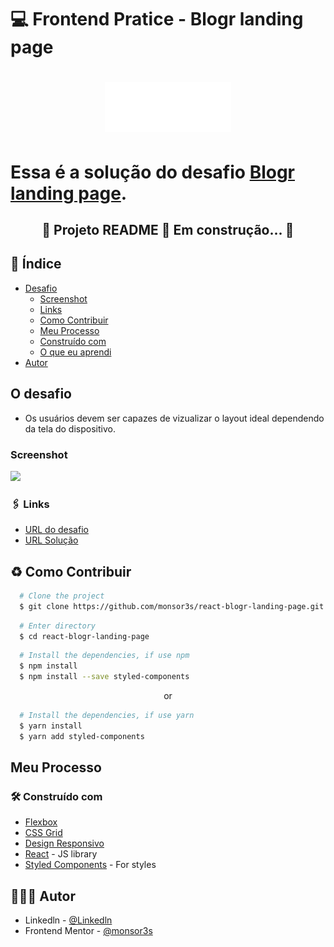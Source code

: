 # 💻 Frontend Pratice - Blogr landing page

<h1 align="center">
  <img src="./src/images/logo.svg"/>
<h1>

Essa é a solução do desafio [Blogr landing page]([https://www.frontendpractice.com/projects/backstage-talks](https://www.frontendmentor.io/challenges/blogr-landing-page-EX2RLAApP/hub/blogr-landing-page-cU28qmsYD)). 

<h2 align="center">
🚧 Projeto README 🚀 Em construção... 🚧
</h1>

##  🧵 Índice

- [Desafio](#o-desafio)
  - [Screenshot](#screenshot)
  - [Links](#🖇-links)
  - [Como Contribuir](#♻-como-contribuir)
  - [Meu Processo](#meu-processo)
  - [Construído com](#🛠-construído-com)
  - [O que eu aprendi](#📝-o-que-eu-aprendi)
- [Autor](#🙋🏻‍♂️-autor) 

## O desafio

- Os usuários devem ser capazes de vizualizar o layout ideal dependendo da tela do dispositivo.

###  Screenshot

![](./src/assets/screenshotREADME.gif)



### 🖇 Links

- [URL do desafio](https://www.frontendmentor.io/challenges/blogr-landing-page-EX2RLAApP/hub/blogr-landing-page-cU28qmsYD)
- [URL Solução]()


## ♻ Como Contribuir

```bash
  # Clone the project
  $ git clone https://github.com/monsor3s/react-blogr-landing-page.git
```
```bash
  # Enter directory
  $ cd react-blogr-landing-page
```
```bash
  # Install the dependencies, if use npm
  $ npm install
  $ npm install --save styled-components
```
<p align="center">or<p>

```bash
  # Install the dependencies, if use yarn
  $ yarn install
  $ yarn add styled-components
```

## Meu Processo

### 🛠 Construído com

- [Flexbox](https://developer.mozilla.org/pt-BR/docs/Learn/CSS/CSS_layout/Flexbox)
- [CSS Grid](https://developer.mozilla.org/pt-BR/docs/Web/CSS/CSS_Grid_Layout)
- [Design Responsivo](https://developer.mozilla.org/pt-BR/docs/Learn/CSS/CSS_layout/Responsive_Design)
- [React](https://reactjs.org/) - JS library
- [Styled Components](https://styled-components.com/) - For styles




##  🙋🏻‍♂️ Autor

- Linkedln - [@Linkedln](https://www.linkedin.com/in/marlon-monsores-380408b2/)
- Frontend Mentor - [@monsor3s](https://www.frontendmentor.io/profile/monsor3s)
